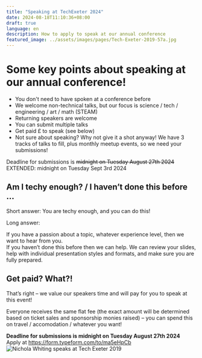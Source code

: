 ```yaml
---
title: "Speaking at TechExeter 2024"
date: 2024-08-18T11:10:36+08:00
draft: true
language: en
description: How to apply to speak at our annual conference
featured_image: ../assets/images/pages/Tech-Exeter-2019-57a.jpg
---
```

<h1>Some key points about speaking at our annual conference!</h1>
<ul>
<li>You don't need to have spoken at a conference before</li>
<li>We welcome non-technical talks, but our focus is science / tech / engineering / art / math (STEAM)</li>
<li>Returning speakers are welcome</li>
<li>You can submit multiple talks</li>
<li>Get paid £ to speak (see below)</li>
<li>Not sure about speaking? Why not give it a shot anyway! We have 3 tracks of talks to fill, plus monthly meetup events, so we need your submissions!</li>
</ul>

<div class="border-double border-white border-2 p-4 mb-4">Deadline for submissions is <s>midnight on Tuesday August 27th 2024</s> EXTENDED: midnight on Tuesday Sept 3rd 2024</div>

<div data-tf-live="01J3J15F3MCAFSYXYMBRKJJPH2"></div><script src="//embed.typeform.com/next/embed.js"></script>

<h2>Am I techy enough? / I haven’t done this before …</h2>

<p>Short answer: You are techy enough, and you can do this!</p>

<p>Long answer:</p>

<p>If you have a passion about a topic, whatever experience level, then we want to hear from you. <br/>
  If you haven’t done this before then we can help. We can review your slides, help with individual presentation styles and formats, and make sure you are fully prepared.
</p>

<h2>Get paid? What?!</h2>

<p>That’s right – we value our speakers time and will pay for you to speak at this event!</p>

<p>Everyone receives the same flat fee (the exact amount will be determined based on ticket sales and sponsorship monies raised) – you can spend this on travel / accomodation / whatever you want!</p>

<div class="cta">
  <strong>Deadline for submissions is midnight on Tuesday August 27th 2024</strong><br/>
  Apply at <a href="https://form.typeform.com/to/ma5eHpCb" target="_blank">https://form.typeform.com/to/ma5eHpCb</a>
</div>

<img src="/images/Tech-Exeter-2019-242a.jpg" alt="Nichola Whiting speaks at Tech Exeter 2019" class="img-responsive">

</section>

</article>
